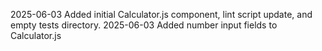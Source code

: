 2025-06-03 Added initial Calculator.js component, lint script update, and empty tests directory.
2025-06-03 Added number input fields to Calculator.js
